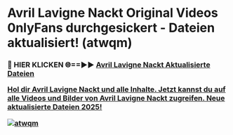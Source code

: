 # Avril Lavigne Nackt Original Videos 0nlyFans durchgesickert - Dateien aktualisiert! (atwqm)

<h3>🔴 HIER KLICKEN 🌐==►► <a href="https://tinyurl.com/h6vf6nb8" rel="nofollow">Avril Lavigne Nackt Aktualisierte Dateien

Hol dir Avril Lavigne Nackt und alle Inhalte. Jetzt kannst du auf alle Videos und Bilder von Avril Lavigne Nackt zugreifen. Neue aktualisierte Dateien 2025!

[![atwqm](https://i.imgur.com/sD4kR3V.gif)](https://tinyurl.com/h6vf6nb8)
